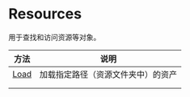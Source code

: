 # Resources

用于查找和访问资源等对象。

| 方法              | 说明                               |
| ----------------- | ---------------------------------- |
| [Load](./Load.md) | 加载指定路径（资源文件夹中）的资产 |
|                   |                                    |
|                   |                                    |
